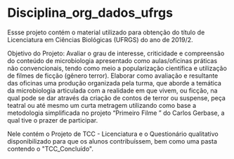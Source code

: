 # Disciplina_org_dados_ufrgs

Essse projeto contém o material utilizado para obtenção do título de Licenciatura em Ciências Biológicas (UFRGS) do ano de 2019/2.

Objetivo do Projeto: Avaliar o grau de interesse, criticidade e compreensão do conteúdo de microbiologia apresentado como aulas/oficinas práticas não convencionais, tendo como meio a popularização científica e utilização de filmes de ficção (gênero terror). Elaborar como avaliação e resultante das oficinas uma produção organizada pela turma, que aborde a temática da microbiologia articulada com a realidade em que vivem, ou ficção, na qual pode se dar através da criação de contos de terror ou suspense, peça teatral ou até mesmo um curta metragem utilizando como base a metodologia simplificada no projeto “Primeiro Filme  ” do Carlos Gerbase, a qual tive o prazer de participar.

Nele contém o Projeto de TCC - Licenciatura e o Questionário qualitativo disponibilizado para que os alunos contribuíssem, bem como uma pasta contendo o "TCC_Concluído".